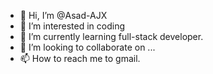- 👋 Hi, I’m @Asad-AJX
- 👀 I’m interested in coding
- 🌱 I’m currently learning full-stack developer.
- 💞️ I’m looking to collaborate on ...
- 📫 How to reach me to gmail.

<!---
Asad-AJX/Asad-AJX is a ✨ special ✨ repository because its `README.md` (this file) appears on your GitHub profile.
You can click the Preview link to take a look at your changes.
--->
